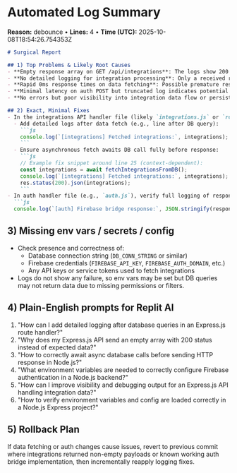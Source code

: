 # Automated Log Summary

**Reason:** debounce • **Lines:** 4 • **Time (UTC):** 2025-10-08T18:54:26.754353Z

<!-- fingerprint:5721f5db3cd9 -->

```markdown
# Surgical Report

## 1) Top Problems & Likely Root Causes
- **Empty response array on GET /api/integrations**: The logs show 200 responses but empty arrays, indicating integrations data is not loaded or queried properly.
- **No detailed logging for integration processing**: Only a received request body log is present without confirmation of processing success/failure.
- **Rapid 0ms response times on data fetching**: Possible premature response sent before DB or cache read completes.
- **Minimal latency on auth POST but truncated log indicates potential logging truncation/missing info**.
- **No errors but poor visibility into integration data flow or persistence.**

## 2) Exact, Minimal Fixes
- In the integrations API handler file (likely `integrations.js` or `routes/integrations.js`):
  - Add detailed logs after data fetch (e.g., line after DB query):
    ```js
    console.log(`[integrations] Fetched integrations:`, integrations);
    ```
  - Ensure asynchronous fetch awaits DB call fully before response:
    ```js
    // Example fix snippet around line 25 (context-dependent):
    const integrations = await fetchIntegrationsFromDB();
    console.log(`[integrations] Fetched integrations:`, integrations);
    res.status(200).json(integrations);
    ```
- In auth handler file (e.g., `auth.js`), verify full logging of response:
  ```js
  console.log(`[auth] Firebase bridge response:`, JSON.stringify(response, null, 2));
  ```

## 3) Missing env vars / secrets / config
- Check presence and correctness of:
  - Database connection string (`DB_CONN_STRING` or similar)
  - Firebase credentials (`FIREBASE_API_KEY`, `FIREBASE_AUTH_DOMAIN`, etc.)
  - Any API keys or service tokens used to fetch integrations
- Logs do not show any failure, so env vars may be set but DB queries may not return data due to missing permissions or filters.

## 4) Plain-English prompts for Replit AI
1. "How can I add detailed logging after database queries in an Express.js route handler?"
2. "Why does my Express.js API send an empty array with 200 status instead of expected data?"
3. "How to correctly await async database calls before sending HTTP response in Node.js?"
4. "What environment variables are needed to correctly configure Firebase authentication in a Node.js backend?"
5. "How can I improve visibility and debugging output for an Express.js API handling integration data?"
6. "How to verify environment variables and config are loaded correctly in a Node.js Express project?"

## 5) Rollback Plan
If data fetching or auth changes cause issues, revert to previous commit where integrations returned non-empty payloads or known working auth bridge implementation, then incrementally reapply logging fixes.
```
